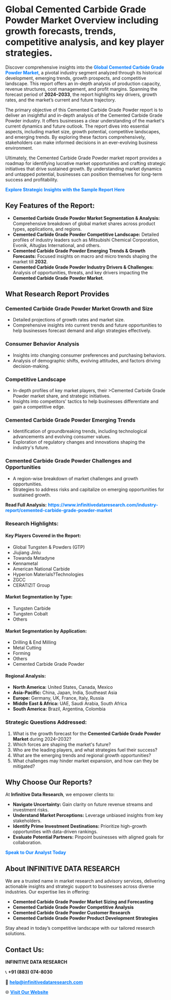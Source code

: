 <h1>Global Cemented Carbide Grade Powder Market Overview including growth forecasts, trends, competitive analysis, and key player strategies.</h1>
<p>
Discover comprehensive insights into the 
<a href="https://www.infinitivedataresearch.com/industry-report/cemented-carbide-grade-powder-market" rel="dofollow" style="color: #007BFF; text-decoration: none;"><strong>Global Cemented Carbide Grade Powder Market</strong></a>, a pivotal industry segment analyzed through its historical development, emerging trends, growth prospects, and competitive landscape. This report offers an in-depth analysis of production capacity, revenue structures, cost management, and profit margins. Spanning the forecast period of <strong>2024–2033</strong>, the report highlights key drivers, growth rates, and the market’s current and future trajectory.
</p>
<p>
The primary objective of this Cemented Carbide Grade Powder report is to deliver an insightful and in-depth analysis of the Cemented Carbide Grade Powder industry. It offers businesses a clear understanding of the market's current dynamics and future outlook. The report dives into essential aspects, including market size, growth potential, competitive landscapes, and emerging trends. By exploring these factors comprehensively, stakeholders can make informed decisions in an ever-evolving business environment.
</p>
<p>
Ultimately, the Cemented Carbide Grade Powder market report provides a roadmap for identifying lucrative market opportunities and crafting strategic initiatives that drive sustained growth. By understanding market dynamics and untapped potential, businesses can position themselves for long-term success and profitability.
</p>
<p>
<a href="https://www.infinitivedataresearch.com/request-sample/reportId=111997" style="color: #007BFF; text-decoration: none;"><strong>Explore Strategic Insights with the Sample Report Here</strong></a>
</p>

<h2>Key Features of the Report:</h2>
<ul>
<li><strong>Cemented Carbide Grade Powder Market Segmentation & Analysis:</strong> Comprehensive breakdown of global market shares across product types, applications, and regions.</li>
<li><strong>Cemented Carbide Grade Powder Competitive Landscape:</strong> Detailed profiles of industry leaders such as Mitsubishi Chemical Corporation, Evonik, Altuglas International, and others.</li>
<li><strong>Cemented Carbide Grade Powder Emerging Trends & Growth Forecasts:</strong> Focused insights on macro and micro trends shaping the market till <strong>2032</strong>.</li>
<li><strong>Cemented Carbide Grade Powder Industry Drivers & Challenges:</strong> Analysis of opportunities, threats, and key drivers impacting the <strong>Cemented Carbide Grade Powder Market</strong>.</li>
</ul>

<h2>What Research Report Provides</h2>
<h3>Cemented Carbide Grade Powder Market Growth and Size</h3>
<ul>
<li>Detailed projections of growth rates and market size.</li>
<li>Comprehensive insights into current trends and future opportunities to help businesses forecast demand and align strategies effectively.</li>
</ul>

<h3>Consumer Behavior Analysis</h3>
<ul>
<li>Insights into changing consumer preferences and purchasing behaviors.</li>
<li>Analysis of demographic shifts, evolving attitudes, and factors driving decision-making.</li>
</ul>

<h3>Competitive Landscape</h3>
<ul>
<li>In-depth profiles of key market players, their >Cemented Carbide Grade Powder market share, and strategic initiatives.</li>
<li>Insights into competitors' tactics to help businesses differentiate and gain a competitive edge.</li>
</ul>

<h3>Cemented Carbide Grade Powder Emerging Trends</h3>
<ul>
<li>Identification of groundbreaking trends, including technological advancements and evolving consumer values.</li>
<li>Exploration of regulatory changes and innovations shaping the industry's future.</li>
</ul>

<h3>Cemented Carbide Grade Powder Challenges and Opportunities</h3>
<ul>
<li>A region-wise breakdown of market challenges and growth opportunities.</li>
<li>Strategies to address risks and capitalize on emerging opportunities for sustained growth.</li>
</ul>
<p><strong>Read Full Analysis:</strong> <a href="https://www.infinitivedataresearch.com/industry-report/cemented-carbide-grade-powder-market" rel="dofollow" style="color: #007BFF; text-decoration: none;"><strong>https://www.infinitivedataresearch.com/industry-report/cemented-carbide-grade-powder-market</strong></a></p>
<h3>Research Highlights:</h3>
<h4>Key Players Covered in the Report:</h4>
<ul><li>Global Tungsten &amp; Powders (GTP)</li><li>Jiujiang Jinlu</li><li>Towanda Metadyne</li><li>Kennametal</li><li>American National Carbide</li><li>Hyperion Materials?Technologies</li><li>ZGCC</li><li>CERATIZIT Group</li></ul>
<h4>Market Segmentation by Type:</h4>
<ul><li>Tungsten Carbide</li><li>Tungsten Cobalt</li><li>Others</li></ul>
<h4>Market Segmentation by Application:</h4>
<ul><li>Drilling &amp; End Milling</li><li>Metal Cutting</li><li>Forming</li><li>Others</li><li>Cemented Carbide Grade Powder</li></ul>

<h4>Regional Analysis:</h4>
<ul>
<li><strong>North America:</strong> United States, Canada, Mexico</li>
<li><strong>Asia-Pacific:</strong> China, Japan, India, Southeast Asia</li>
<li><strong>Europe:</strong> Germany, UK, France, Italy, Russia</li>
<li><strong>Middle East & Africa:</strong> UAE, Saudi Arabia, South Africa</li>
<li><strong>South America:</strong> Brazil, Argentina, Colombia</li>
</ul>

<h3>Strategic Questions Addressed:</h3>
<ol>
<li>What is the growth forecast for the <strong>Cemented Carbide Grade Powder Market</strong> during 2024–2032?</li>
<li>Which forces are shaping the market's future?</li>
<li>Who are the leading players, and what strategies fuel their success?</li>
<li>What are the emerging trends and regional growth opportunities?</li>
<li>What challenges may hinder market expansion, and how can they be mitigated?</li>
</ol>

<h2>Why Choose Our Reports?</h2>
<p>At <strong>Infinitive Data Research</strong>, we empower clients to:</p>
<ul>
<li><strong>Navigate Uncertainty:</strong> Gain clarity on future revenue streams and investment risks.</li>
<li><strong>Understand Market Perceptions:</strong> Leverage unbiased insights from key stakeholders.</li>
<li><strong>Identify Prime Investment Destinations:</strong> Prioritize high-growth opportunities with data-driven rankings.</li>
<li><strong>Evaluate Potential Partners:</strong> Pinpoint businesses with aligned goals for collaboration.</li>
</ul>
<p><a href="https://www.infinitivedataresearch.com/industry-report/cemented-carbide-grade-powder-market" rel="dofollow" style="color: #007BFF; text-decoration: none;"><strong>Speak to Our Analyst Today</strong></a></p>

<h2>About INFINITIVE DATA RESEARCH</h2>
<p>We are a trusted name in market research and advisory services, delivering actionable insights and strategic support to businesses across diverse industries. Our expertise lies in offering:</p>
<ul>
<li><strong>Cemented Carbide Grade Powder Market Sizing and Forecasting</strong></li>
<li><strong>Cemented Carbide Grade Powder Competitive Analysis</strong></li>
<li><strong>Cemented Carbide Grade Powder Customer Research</strong></li>
<li><strong>Cemented Carbide Grade Powder Product Development Strategies</strong></li>
</ul>
<p>Stay ahead in today’s competitive landscape with our tailored research solutions.</p>

<h2>Contact Us:</h2>
<p><strong>INFINITIVE DATA RESEARCH</strong></p>
<p>📞 <strong>+91 (883) 074-8030</strong></p>
<p>📧 <strong><a href="mailto:help@infinitivedataresearch.com" style="color: #007BFF;">help@infinitivedataresearch.com</a></strong></p>
<p>🌐 <strong><a href="https://www.infinitivedataresearch.com" rel="dofollow" style="color: #007BFF;">Visit Our Website</a></strong></p>